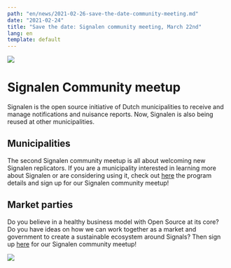 ```yaml
---
path: "en/news/2021-02-26-save-the-date-community-meeting.md"
date: "2021-02-24"
title: "Save the date: Signalen community meeting, March 22nd"
lang: en
template: default
---
```


![](https://i.imgur.com/i8WDdQb.png)

# Signalen Community meetup

Signalen is the open source initiative of Dutch municipalities to receive and manage notifications and nuisance reports. Now, Signalen is also being reused at other municipalities.

## Municipalities

The second Signalen community meetup is all about welcoming new Signalen replicators. If you are a municipality interested in learning more about Signalen or are considering using it, check out [here](https://eventyay.com/e/12fbd0dc) the program details and sign up for our Signalen community meetup!

## Market parties

Do you believe in a healthy business model with Open Source at its core? Do you have ideas on how we can work together as a market and government to create a sustainable ecosystem around Signals? Then sign up [here](https://eventyay.com/e/12fbd0dc) for our Signalen community meetup!

![](https://i.imgur.com/X3chJeM.png)
